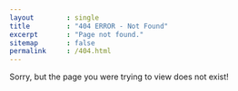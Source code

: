 ```yaml
---
layout        : single
title         : "404 ERROR - Not Found"
excerpt       : "Page not found."
sitemap       : false
permalink     : /404.html
---
```


Sorry, but the page you were trying to view does not exist!